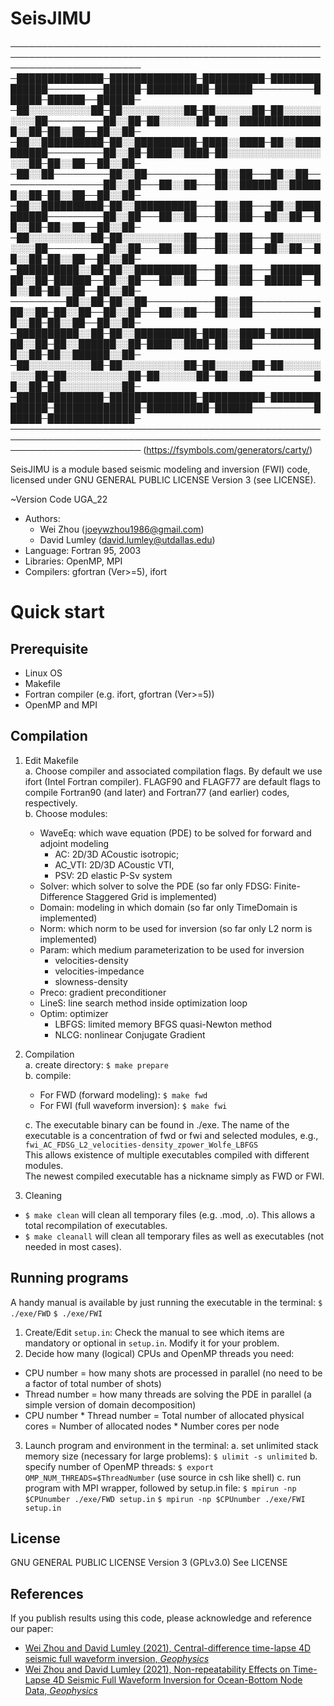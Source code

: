# SeisJIMU

─────────────────────────────────────────────────────────────────────────────────────────────────────────────────────────
─██████████████─██████████████─██████████─██████████████─────────██████─██████████─██████──────────██████─██████──██████─
─██░░░░░░░░░░██─██░░░░░░░░░░██─██░░░░░░██─██░░░░░░░░░░██─────────██░░██─██░░░░░░██─██░░██████████████░░██─██░░██──██░░██─
─██░░██████████─██░░██████████─████░░████─██░░██████████─────────██░░██─████░░████─██░░░░░░░░░░░░░░░░░░██─██░░██──██░░██─
─██░░██─────────██░░██───────────██░░██───██░░██─────────────────██░░██───██░░██───██░░██████░░██████░░██─██░░██──██░░██─
─██░░██████████─██░░██████████───██░░██───██░░██████████─────────██░░██───██░░██───██░░██──██░░██──██░░██─██░░██──██░░██─
─██░░░░░░░░░░██─██░░░░░░░░░░██───██░░██───██░░░░░░░░░░██─────────██░░██───██░░██───██░░██──██░░██──██░░██─██░░██──██░░██─
─██████████░░██─██░░██████████───██░░██───██████████░░██─██████──██░░██───██░░██───██░░██──██████──██░░██─██░░██──██░░██─
─────────██░░██─██░░██───────────██░░██───────────██░░██─██░░██──██░░██───██░░██───██░░██──────────██░░██─██░░██──██░░██─
─██████████░░██─██░░██████████─████░░████─██████████░░██─██░░██████░░██─████░░████─██░░██──────────██░░██─██░░██████░░██─
─██░░░░░░░░░░██─██░░░░░░░░░░██─██░░░░░░██─██░░░░░░░░░░██─██░░░░░░░░░░██─██░░░░░░██─██░░██──────────██░░██─██░░░░░░░░░░██─
─██████████████─██████████████─██████████─██████████████─██████████████─██████████─██████──────────██████─██████████████─
─────────────────────────────────────────────────────────────────────────────────────────────────────────────────────────
(https://fsymbols.com/generators/carty/)

SeisJIMU is a module based seismic modeling and inversion (FWI) code,
licensed under GNU GENERAL PUBLIC LICENSE Version 3 (see LICENSE).

~Version Code UGA_22
 - Authors: 
	 - Wei Zhou  (joeywzhou1986@gmail.com)
	 - David Lumley (david.lumley@utdallas.edu)
 - Language: Fortran 95, 2003
 - Libraries: OpenMP, MPI
 - Compilers: gfortran (Ver>=5), ifort
<!---  - Tested on CPU: Intel(R) Xeon(R) Gold 6140 CPU @ 2.30GHz --->

# Quick start
## Prerequisite
- Linux OS
- Makefile
- Fortran compiler (e.g. ifort, gfortran (Ver>=5))
- OpenMP and MPI
<!-- - [Seismic Unix](https://github.com/JohnWStockwellJr/SeisUnix) for data IO and plotting -->

## Compilation
1. Edit Makefile  
    a. Choose compiler and associated compilation flags. By default we use ifort (Intel Fortran compiler). FLAGF90 and FLAGF77 are default flags to compile Fortran90 (and later) and Fortran77 (and earlier) codes, respectively.  
    b. Choose modules:
    - WaveEq: which wave equation (PDE) to be solved for forward and adjoint modeling
        - AC:     2D/3D ACoustic isotropic; 
        - AC_VTI: 2D/3D ACoustic VTI, 
        - PSV:    2D elastic P-Sv system
    - Solver: which solver to solve the PDE (so far only FDSG: Finite-Difference Staggered Grid is implemented)
    - Domain: modeling in which domain (so far only TimeDomain is implemented)
    - Norm:   which norm to be used for inversion (so far only L2 norm is implemented)
    - Param:  which medium parameterization to be used for inversion
        - velocities-density
        - velocities-impedance
        - slowness-density
    - Preco:  gradient preconditioner
    - LineS:  line search method inside optimization loop
    - Optim:  optimizer
        - LBFGS:  limited memory BFGS quasi-Newton method
        - NLCG:   nonlinear Conjugate Gradient

3. Compilation  
    a. create directory:
``` $ make prepare ```  
    b. compile:
    - For FWD (forward modeling):
``` $ make fwd ```
    - For FWI (full waveform inversion):
``` $ make fwi ```

    c. The executable binary can be found in ./exe. The name of the executable is a concentration of fwd or fwi and selected modules, e.g., `fwi_AC_FDSG_L2_velocities-density_zpower_Wolfe_LBFGS`  
This allows existence of multiple executables compiled with different modules.  
The newest compiled executable has a nickname simply as FWD or FWI.

3. Cleaning
- ``` $ make clean ```
    will clean all temporary files (e.g. .mod, .o). This allows a total recompilation of executables.
- ``` $ make cleanall ```
    will clean all temporary files as well as executables (not needed in most cases).

## Running programs
A handy manual is available by just running the executable in the terminal:
``` $ ./exe/FWD ```
``` $ ./exe/FWI ```

1. Create/Edit `setup.in`:
  Check the manual to see which items are mandatory or optional in `setup.in`. Modify it for your problem.
2. Decide how many (logical) CPUs and OpenMP threads you need:
  - CPU number = how many shots are processed in parallel (no need to be a factor of total number of shots)
  - Thread number = how many threads are solving the PDE in parallel (a simple version of domain decomposition)
  - CPU number * Thread number = Total number of allocated physical cores = Number of allocated nodes * Number cores per node
3. Launch program and environment in the terminal:
  a. set unlimited stack memory size (necessary for large problems):
    ``` $ ulimit -s unlimited ```
  b. specify number of OpenMP threads:
    ``` $ export OMP_NUM_THREADS=$ThreadNumber ``` (use source in csh like shell)
  c. run program with MPI wrapper, followed by setup.in file:
    ``` $ mpirun -np $CPUnumber ./exe/FWD setup.in ```
    ``` $ mpirun -np $CPUnumber ./exe/FWI setup.in ```


License
----
GNU GENERAL PUBLIC LICENSE Version 3 (GPLv3.0)
See LICENSE


References
----
If you publish results using this code, please acknowledge and reference our paper:

- [Wei Zhou and David Lumley (2021), Central-difference time-lapse 4D seismic full waveform inversion, _Geophysics_](https://library.seg.org/doi/10.1190/geo2019-0834.1)
- [Wei Zhou and David Lumley (2021), Non-repeatability Effects on Time-Lapse 4D Seismic Full Waveform Inversion for Ocean-Bottom Node Data, _Geophysics_](https://library.seg.org/doi/10.1190/geo2020-0577.1)

